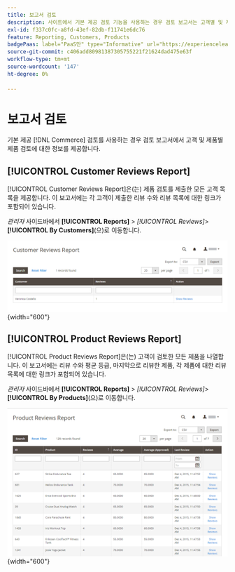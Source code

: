 ```yaml
---
title: 보고서 검토
description: 사이트에서 기본 제공 검토 기능을 사용하는 경우 검토 보고서는 고객별 및 제품별 제품 검토에 대한 정보를 제공합니다.
exl-id: f337c0fc-a8fd-43ef-82db-f11741e6dc76
feature: Reporting, Customers, Products
badgePaas: label="PaaS만" type="Informative" url="https://experienceleague.adobe.com/en/docs/commerce/user-guides/product-solutions" tooltip="Adobe Commerce 온 클라우드 프로젝트(Adobe 관리 PaaS 인프라) 및 온프레미스 프로젝트에만 적용됩니다."
source-git-commit: c406add80981387305755221f21624dad475e63f
workflow-type: tm+mt
source-wordcount: '147'
ht-degree: 0%

---
```


# 보고서 검토

기본 제공 [!DNL Commerce] 검토를 사용하는 경우 검토 보고서에서 고객 및 제품별 제품 검토에 대한 정보를 제공합니다.

## [!UICONTROL Customer Reviews Report]

[!UICONTROL Customer Reviews Report]은(는) 제품 검토를 제출한 모든 고객 목록을 제공합니다. 이 보고서에는 각 고객이 제출한 리뷰 수와 리뷰 목록에 대한 링크가 포함되어 있습니다.

_관리자_ 사이드바에서 **[!UICONTROL Reports]** > _[!UICONTROL Reviews]_>**[!UICONTROL By Customers]**(으)로 이동합니다.

![고객별 보고서 검토](./assets/customer-reviews.png){width="600"}

## [!UICONTROL Product Reviews Report]

[!UICONTROL Product Reviews Report]은(는) 고객이 검토한 모든 제품을 나열합니다. 이 보고서에는 리뷰 수와 평균 등급, 마지막으로 리뷰한 제품, 각 제품에 대한 리뷰 목록에 대한 링크가 포함되어 있습니다.

_관리자_ 사이드바에서 **[!UICONTROL Reports]** > _[!UICONTROL Reviews]_>**[!UICONTROL By Products]**(으)로 이동합니다.

![제품별 보고서 검토](./assets/product-reviews.png){width="600"}
